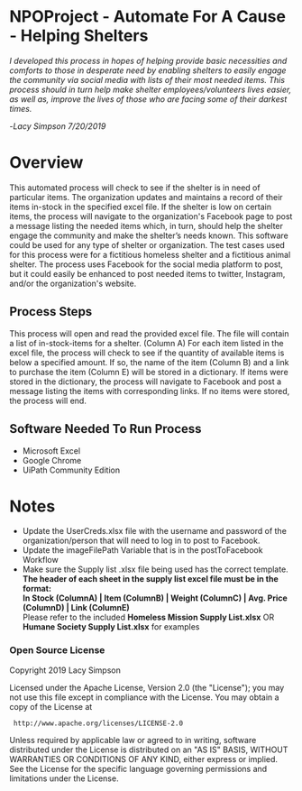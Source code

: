 # NPOProject - Automate For A Cause - Helping Shelters 
*I developed this process in hopes of helping provide basic necessities and comforts to those in desperate need by enabling shelters to 
easily engage the community via social media with lists of their most needed items. This process should in turn help make shelter 
employees/volunteers lives easier, as well as, improve the lives of those who are facing some of their darkest times.*

-*Lacy Simpson 7/20/2019*

# Overview
This automated process will check to see if the shelter is in need of particular items. 
The organization updates and maintains a record of their items in-stock in the specified excel file. 
If the shelter is low on certain items, the process will navigate to the organization's Facebook page to post a message listing the needed items which, in turn, should help the shelter engage the community and make the shelter’s needs known.
This software could be used for any type of shelter or organization. The test cases used for this process were for a fictitious homeless shelter and a fictitious animal shelter.
The process uses Facebook for the social media platform to post, but it could easily be enhanced to post needed items to twitter, Instagram, and/or the organization's website.
## Process Steps
This process will open and read the provided excel file. 
The file will contain a list of in-stock-items for a shelter. (Column A)
For each item listed in the excel file, the process will check to see if the quantity of available items is below a specified amount.
If so, the name of the item (Column B) and a link to purchase the item (Column E) will be stored in a dictionary.
If items were stored in the dictionary, the process will navigate to Facebook and post a message listing the items with corresponding links. 
If no items were stored, the process will end.

## Software Needed To Run Process
* Microsoft Excel
* Google Chrome
* UiPath Community Edition

# Notes
* Update the UserCreds.xlsx file with the username and password of the organization/person that will need to log in to post to Facebook.
* Update the imageFilePath Variable that is in the postToFacebook Workflow 
* Make sure the Supply list .xlsx file being used has the correct template. <br> 
**The header of each sheet in the supply list excel file must be in the format:<br> In Stock (ColumnA) | Item (ColumnB) | Weight (ColumnC) | Avg. Price (ColumnD) | Link (ColumnE)** <br>
Please refer to the included **Homeless Mission Supply List.xlsx** OR **Humane Society Supply List.xlsx** for examples

### Open Source License
Copyright 2019 Lacy Simpson

   Licensed under the Apache License, Version 2.0 (the "License");
   you may not use this file except in compliance with the License.
   You may obtain a copy of the License at

     http://www.apache.org/licenses/LICENSE-2.0

   Unless required by applicable law or agreed to in writing, software
   distributed under the License is distributed on an "AS IS" BASIS,
   WITHOUT WARRANTIES OR CONDITIONS OF ANY KIND, either express or implied.
   See the License for the specific language governing permissions and
   limitations under the License.
